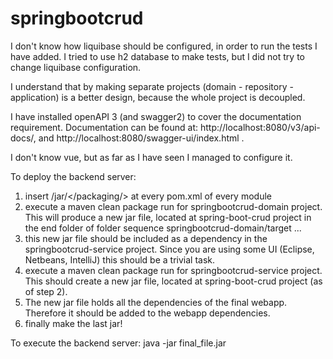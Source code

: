 # springbootcrud

I don't know how liquibase should be configured, in order to run the tests I have added. I tried to use h2 database to make tests, but I did not try to change liquibase configuration.

I understand that by making separate projects (domain - repository - application) is a better design, because the whole project is decoupled. 

I have installed openAPI 3 (and swagger2) to cover the documentation requirement. Documentation can be found at: http://localhost:8080/v3/api-docs/, and http://localhost:8080/swagger-ui/index.html .

I don't know vue, but as far as I have seen I managed to configure it.

To deploy the backend server:

1. insert /<packaging/>jar/</packaging/> at every pom.xml of every module 
2. execute a maven clean package run for springbootcrud-domain project. This will produce a new jar file, located at spring-boot-crud project in the end folder of folder sequence springbootcrud-domain/target ...
3. this new jar file should be included as a dependency in the springbootcrud-service project. Since you are using some UI (Eclipse, Netbeans, IntelliJ) this should be a trivial task. 
4. execute a maven clean package run for springbootcrud-service project. This should create a new jar file, located at spring-boot-crud project (as of step 2).
5. The new jar file holds all the dependencies of the final webapp. Therefore it should be added to the webapp dependencies.
6. finally make the last jar!

To execute the backend server: java -jar final_file.jar
